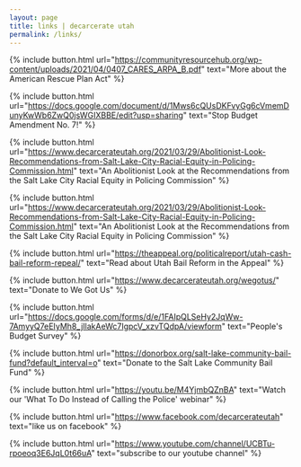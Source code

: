 ```yaml
---
layout: page
title: links | decarcerate utah
permalink: /links/
---
```

<div class="links">

{% include button.html
  url="https://communityresourcehub.org/wp-content/uploads/2021/04/0407_CARES_ARPA_B.pdf"
  text="More about the American Rescue Plan Act"
%}

{% include button.html
  url="https://docs.google.com/document/d/1Mws6cQUsDKFvyGg6cVmemDunyKwWb6ZwQ0jsWGIXBBE/edit?usp=sharing"
  text="Stop Budget Amendment No. 7!"
%}

{% include button.html
  url="https://www.decarcerateutah.org/2021/03/29/Abolitionist-Look-Recommendations-from-Salt-Lake-City-Racial-Equity-in-Policing-Commission.html"
  text="An Abolitionist Look at the Recommendations from the Salt Lake City Racial Equity in Policing Commission"
%}

{% include button.html
  url="https://www.decarcerateutah.org/2021/03/29/Abolitionist-Look-Recommendations-from-Salt-Lake-City-Racial-Equity-in-Policing-Commission.html"
  text="An Abolitionist Look at the Recommendations from the Salt Lake City Racial Equity in Policing Commission"
%}

{% include button.html
  url="https://theappeal.org/politicalreport/utah-cash-bail-reform-repeal/"
  text="Read about Utah Bail Reform in the Appeal"
%}

{% include button.html
  url="https://www.decarcerateutah.org/wegotus/"
  text="Donate to We Got Us"
%}

{% include button.html
  url="https://docs.google.com/forms/d/e/1FAIpQLSeHy2JqWw-7AmyyQ7eEIyMh8_jIlakAeWc7IgpcV_xzvTQdpA/viewform"
  text="People's Budget Survey"
%}

{% include button.html
  url="https://donorbox.org/salt-lake-community-bail-fund?default_interval=o"
  text="Donate to the Salt Lake Community Bail Fund"
%}

{% include button.html
  url="https://youtu.be/M4YjmbQZnBA"
  text="Watch our 'What To Do Instead of Calling the Police' webinar"
%}

{% include button.html
  url="https://www.facebook.com/decarcerateutah"
  text="like us on facebook"
%}

{% include button.html
  url="https://www.youtube.com/channel/UCBTu-rpoeoq3E6JqL0t66uA"
  text="subscribe to our youtube channel"
%}

</div>
